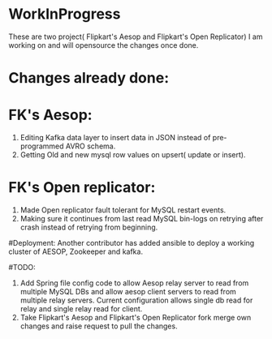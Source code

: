 # WorkInProgress
These are two project( Flipkart's Aesop and Flipkart's Open Replicator) I am working on and will opensource the changes once done.

# Changes already done:
# FK's Aesop:
1. Editing Kafka data layer to insert data in JSON instead of pre-programmed AVRO schema.
2. Getting Old and new mysql row values on upsert( update or insert).

# FK's Open replicator:
1. Made Open replicator fault tolerant for MySQL restart events.
2. Making sure it continues from last read MySQL bin-logs on retrying after crash instead of retrying from beginning.

#Deployment:
Another contributor has added ansible to deploy a working cluster of AESOP, Zookeeper and kafka.

#TODO:
1. Add Spring file config code to allow Aesop relay server to read from multiple MySQL DBs and allow aesop client servers to read from multiple relay servers. Current configuration allows single db read for relay and single relay read for client.
2. Take Flipkart's Aesop and Flipkart's Open Replicator fork merge own changes and raise request to pull the changes.

